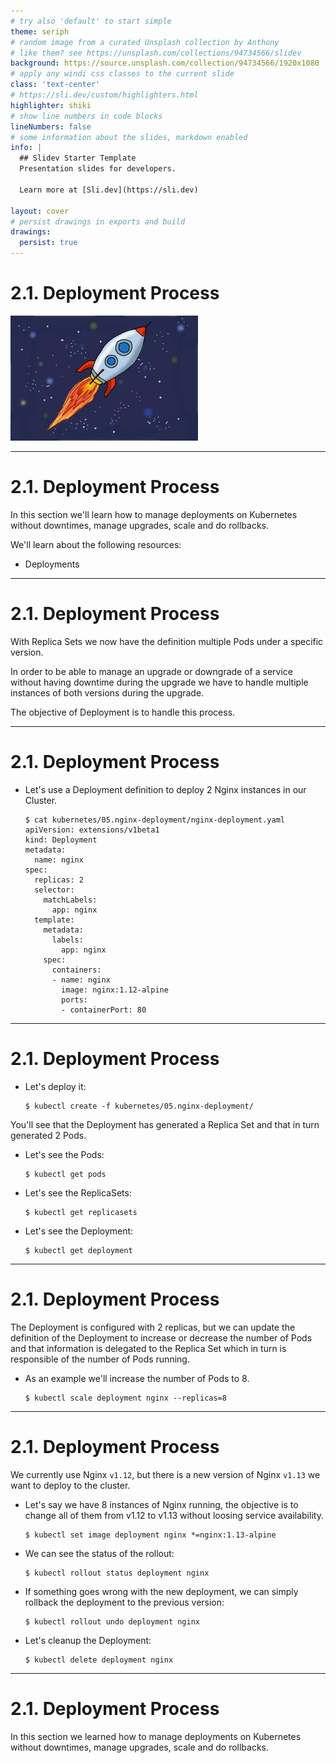 ```yaml
---
# try also 'default' to start simple
theme: seriph
# random image from a curated Unsplash collection by Anthony
# like them? see https://unsplash.com/collections/94734566/slidev
background: https://source.unsplash.com/collection/94734566/1920x1080
# apply any windi css classes to the current slide
class: 'text-center'
# https://sli.dev/custom/highlighters.html
highlighter: shiki
# show line numbers in code blocks
lineNumbers: false
# some information about the slides, markdown enabled
info: |
  ## Slidev Starter Template
  Presentation slides for developers.

  Learn more at [Sli.dev](https://sli.dev)

layout: cover
# persist drawings in exports and build
drawings:
  persist: true
---
```


# 2.1. Deployment Process

<img class="absolute top-80 left-80 w-80" src="/chapters/2.1.deployment.process/deployment.jpg" />

---

# 2.1. Deployment Process

In this section we'll learn how to manage deployments on Kubernetes without downtimes, manage upgrades, scale and do rollbacks.

We'll learn about the following resources:

* Deployments

---

# 2.1. Deployment Process

With Replica Sets we now have the definition multiple Pods under a specific version.

In order to be able to manage an upgrade or downgrade of a service without having downtime during the upgrade we have to handle multiple instances of both versions during the upgrade.

The objective of Deployment is to handle this process.

---

# 2.1. Deployment Process

* Let's use a Deployment definition to deploy 2 Nginx instances in our Cluster.

    ```shell
    $ cat kubernetes/05.nginx-deployment/nginx-deployment.yaml
    apiVersion: extensions/v1beta1
    kind: Deployment
    metadata:
      name: nginx
    spec:
      replicas: 2
      selector:
        matchLabels:
          app: nginx
      template:
        metadata:
          labels:
            app: nginx
        spec:
          containers:
          - name: nginx
            image: nginx:1.12-alpine
            ports:
            - containerPort: 80
    ```

---

# 2.1. Deployment Process

* Let's deploy it:

    ```shell
    $ kubectl create -f kubernetes/05.nginx-deployment/
    ```

You'll see that the Deployment has generated a Replica Set and that in turn generated 2 Pods.

* Let's see the Pods:

    ```shell
    $ kubectl get pods
    ```

* Let's see the ReplicaSets:

    ```shell
    $ kubectl get replicasets
    ```

* Let's see the Deployment:

    ```shell
    $ kubectl get deployment
    ```

---

# 2.1. Deployment Process

The Deployment is configured with 2 replicas, but we can update the definition of the Deployment to increase or decrease the number of Pods and that information is delegated to the Replica Set which in turn is responsible of the number of Pods running.

* As an example we'll increase the number of Pods to 8.

    ```shell
    $ kubectl scale deployment nginx --replicas=8
    ```

---

# 2.1. Deployment Process

We currently use Nginx `v1.12`, but there is a new version of Nginx `v1.13` we want to deploy to the cluster.

* Let's say we have 8 instances of Nginx running, the objective is to change all of them from v1.12 to v1.13 without loosing service availability.

    ```shell
    $ kubectl set image deployment nginx *=nginx:1.13-alpine
    ```

* We can see the status of the rollout:

    ```shell
    $ kubectl rollout status deployment nginx
    ```

* If something goes wrong with the new deployment, we can simply rollback the deployment to the previous version:

    ```shell
    $ kubectl rollout undo deployment nginx
    ```

* Let's cleanup the Deployment:

    ```shell
    $ kubectl delete deployment nginx
    ```

---

# 2.1. Deployment Process

In this section we learned how to manage deployments on Kubernetes without downtimes, manage upgrades, scale and do rollbacks.
